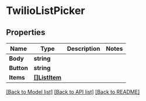 # TwilioListPicker

## Properties

Name | Type | Description | Notes
------------ | ------------- | ------------- | -------------
**Body** | **string** |  |
**Button** | **string** |  |
**Items** | [**[]ListItem**](ListItem.md) |  |

[[Back to Model list]](../README.md#documentation-for-models) [[Back to API list]](../README.md#documentation-for-api-endpoints) [[Back to README]](../README.md)


